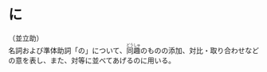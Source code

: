 # に

<div class="vocab-term">
<div class="vocab-term-title">（並立助）</div>
<div class="vocab-term-content">
名詞および準体助詞「の」について、<ruby>同趣<rt>どうしゅ</rt></ruby>のものの添加、対比・取り合わせなどの意を表し、また、対等に並べてあげるのに用いる。
</div>
</div>